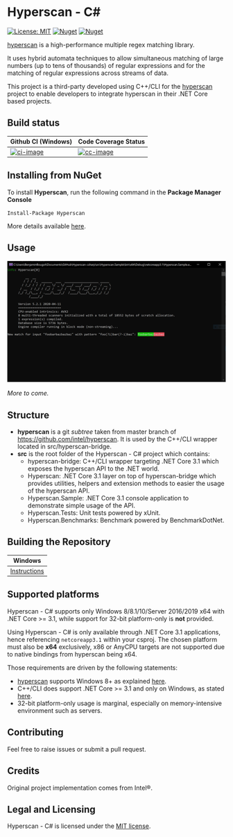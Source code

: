 # Hyperscan - C#
[![License: MIT](https://img.shields.io/badge/License-MIT-yellow.svg)](https://github.com/bbougot/Hyperscan-csharp/blob/master/LICENSE) [![Nuget](https://img.shields.io/nuget/v/Hyperscan)](https://www.nuget.org/packages/Hyperscan/) [![Nuget](https://img.shields.io/nuget/dt/Hyperscan)](https://www.nuget.org/packages/Hyperscan/)

[hyperscan](https://github.com/intel/hyperscan) is a high-performance multiple regex matching library.

It uses hybrid automata techniques to allow simultaneous matching of large numbers (up to tens of thousands) of regular expressions and for the matching of regular expressions across streams of data.

This project is a third-party developed using C++/CLI for the [hyperscan](https://github.com/intel/hyperscan) project to enable developers to integrate hyperscan in their .NET Core based projects.

## Build status

| Github CI (Windows)                                | Code Coverage Status     |
| :------------------------------------------------- | :----------------------- |
| [![ci-image][]][ci-site]                   | [![cc-image][]][cc-site] |

[ci-image]: https://github.com/bbougot/Hyperscan-csharp/workflows/Build%20%26%20Test/badge.svg
[ci-site]: https://github.com/bbougot/Hyperscan-csharp/actions?query=workflow%3A%22Build+%26+Test%22
[cc-image]: https://codecov.io/gh/bbougot/Hyperscan-csharp/branch/master/graph/badge.svg
[cc-site]: https://codecov.io/gh/bbougot/Hyperscan-csharp

## Installing from NuGet

To install **Hyperscan**, run the following command in the **Package Manager Console**

```
Install-Package Hyperscan
```

More details available [here](https://www.nuget.org/packages/Hyperscan/).

## Usage

[<img src="assets/sample.png" width="800"/>](assets/sample.png)

*More to come.*

## Structure
* **hyperscan** is a git *subtree* taken from master branch of https://github.com/intel/hyperscan. It is used by the C++/CLI wrapper located in src/hyperscan-bridge.
* **src** is the root folder of the Hyperscan - C# project which contains:
  * hyperscan-bridge: C++/CLI wrapper targeting .NET Core 3.1 which exposes the hyperscan API to the .NET world.
  * Hyperscan: .NET Core 3.1 layer on top of hyperscan-bridge which provides utilities, helpers and extension methods to easier the usage of the hyperscan API.
  * Hyperscan.Sample: .NET Core 3.1 console application to demonstrate simple usage of the API.
  * Hyperscan.Tests: Unit tests powered by xUnit.
  * Hyperscan.Benchmarks: Benchmark powered by BenchmarkDotNet.

## Building the Repository

| Windows                    |
|----------------------------|
| [Instructions][bd-windows] |

[bd-windows]: https://github.com/bbougot/Hyperscan-csharp/blob/master/docs/building/windows-core.md

## Supported platforms
Hyperscan - C# supports only Windows 8/8.1/10/Server 2016/2019 x64 with .NET Core >= 3.1, while support for 32-bit platform-only is **not** provided.

Using Hyperscan - C# is only available through .NET Core 3.1 applications, hence referencing `netcoreapp3.1` within your csproj. The chosen platform must also be **x64** exclusively, x86 or AnyCPU targets are not supported due to native bindings from hyperscan being x64.

Those requirements are driven by the following statements:
* [hyperscan](https://github.com/intel/hyperscan) supports Windows 8+ as explained [here](http://intel.github.io/hyperscan/dev-reference/getting_started.html#software).
* C++/CLI does support .NET Core >= 3.1 and only on Windows, as stated [here](https://devblogs.microsoft.com/cppblog/the-future-of-cpp-cli-and-dotnet-core-3/).
* 32-bit platform-only usage is marginal, especially on memory-intensive environment such as servers.

## Contributing
Feel free to raise issues or submit a pull request.

## Credits
Original project implementation comes from Intel®.

## Legal and Licensing

Hyperscan - C# is licensed under the [MIT license][].

[MIT license]: https://github.com/bbougot/Hyperscan-csharp/blob/master/LICENSE